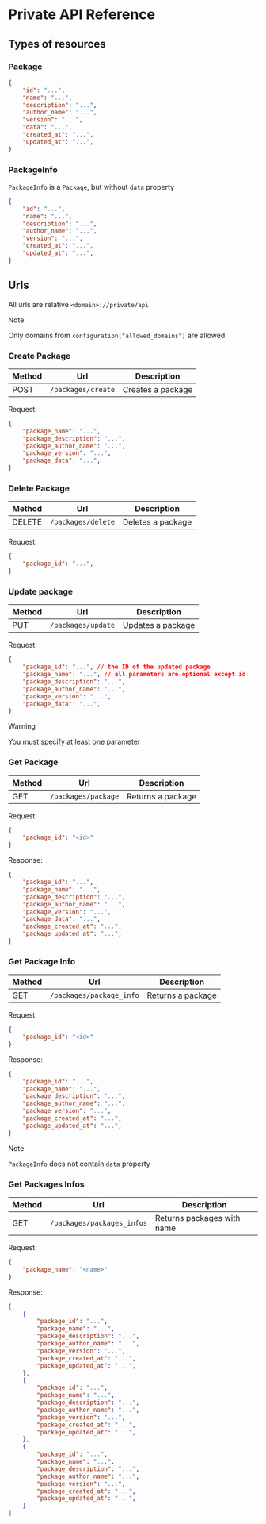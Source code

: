 # Private API Reference

## Types of resources

### Package

```json
{
    "id": "...",
    "name": "...",
    "description": "...",
    "author_name": "...",
    "version": "...",
    "data": "...",
    "created_at": "...",
    "updated_at": "...",
}
```
### PackageInfo

`PackageInfo` is a `Package`, but without `data` property

```json
{
    "id": "...",
    "name": "...",
    "description": "...",
    "author_name": "...",
    "version": "...",
    "created_at": "...",
    "updated_at": "...",
}
```

## Urls

All urls are relative `<domain>://private/api`

> [!NOTE]
> Only domains from `configuration["allowed_domains"]` are allowed

### Create Package

|Method|Url|Description|
|------|---|-----------|
|POST|`/packages/create`|Creates a package|

Request:
```json
{
    "package_name": "...",
    "package_description": "...",
    "package_author_name": "...",
    "package_version": "...",
    "package_data": "...",
}
```

### Delete Package

|Method|Url|Description|
|------|---|-----------|
|DELETE|`/packages/delete`|Deletes a package|

Request:
```json
{
    "package_id": "...",
}
```

### Update package

|Method|Url|Description|
|------|---|-----------|
|PUT|`/packages/update`|Updates a package|

Request:
```json
{
    "package_id": "...", // the ID of the updated package
    "package_name": "...", // all parameters are optional except id
    "package_description": "...",
    "package_author_name": "...",
    "package_version": "...",
    "package_data": "...",
}
```

> [!WARNING]
> You must specify at least one parameter

### Get Package

|Method|Url|Description|
|------|---|-----------|
|GET|`/packages/package`|Returns a package|

Request:
```json
{
    "package_id": "<id>"
}
```

Response:
```json
{
    "package_id": "...",
    "package_name": "...",
    "package_description": "...",
    "package_author_name": "...",
    "package_version": "...",
    "package_data": "...",
    "package_created_at": "...",
    "package_updated_at": "...",
}
```

### Get Package Info

|Method|Url|Description|
|------|---|-----------|
|GET|`/packages/package_info`|Returns a package|

Request:
```json
{
    "package_id": "<id>"
}
```

Response:
```json
{
    "package_id": "...",
    "package_name": "...",
    "package_description": "...",
    "package_author_name": "...",
    "package_version": "...",
    "package_created_at": "...",
    "package_updated_at": "...",
}
```

> [!NOTE]
> `PackageInfo` does not contain `data` property

### Get Packages Infos

|Method|Url|Description|
|------|---|-----------|
|GET|`/packages/packages_infos`|Returns packages with name|

Request:
```json
{
    "package_name": "<name>"
}
```

Response:
```json
[
    {
        "package_id": "...",
        "package_name": "...",
        "package_description": "...",
        "package_author_name": "...",
        "package_version": "...",
        "package_created_at": "...",
        "package_updated_at": "...",
    },
    {
        "package_id": "...",
        "package_name": "...",
        "package_description": "...",
        "package_author_name": "...",
        "package_version": "...",
        "package_created_at": "...",
        "package_updated_at": "...",
    },
    {
        "package_id": "...",
        "package_name": "...",
        "package_description": "...",
        "package_author_name": "...",
        "package_version": "...",
        "package_created_at": "...",
        "package_updated_at": "...",
    }
]
```
